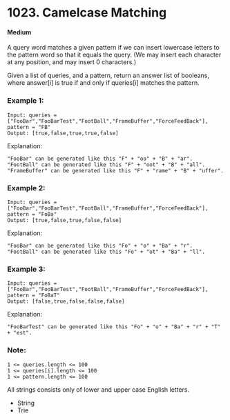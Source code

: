 # 1023. Camelcase Matching
#### Medium

A query word matches a given pattern if we can insert lowercase letters to the pattern word so that it equals the query. (We may insert each character at any position, and may insert 0 characters.)

Given a list of queries, and a pattern, return an answer list of booleans, where answer[i] is true if and only if queries[i] matches the pattern.

 

### Example 1:
```
Input: queries = ["FooBar","FooBarTest","FootBall","FrameBuffer","ForceFeedBack"], pattern = "FB"
Output: [true,false,true,true,false]
```
Explanation: 
```
"FooBar" can be generated like this "F" + "oo" + "B" + "ar".
"FootBall" can be generated like this "F" + "oot" + "B" + "all".
"FrameBuffer" can be generated like this "F" + "rame" + "B" + "uffer".
```

### Example 2:

```
Input: queries = ["FooBar","FooBarTest","FootBall","FrameBuffer","ForceFeedBack"], pattern = "FoBa"
Output: [true,false,true,false,false]
```
Explanation: 
```
"FooBar" can be generated like this "Fo" + "o" + "Ba" + "r".
"FootBall" can be generated like this "Fo" + "ot" + "Ba" + "ll".
```

### Example 3:

```
Input: queries = ["FooBar","FooBarTest","FootBall","FrameBuffer","ForceFeedBack"], pattern = "FoBaT"
Output: [false,true,false,false,false]
```
Explanation: 
```
"FooBarTest" can be generated like this "Fo" + "o" + "Ba" + "r" + "T" + "est".
```
 

### Note:

```
1 <= queries.length <= 100
1 <= queries[i].length <= 100
1 <= pattern.length <= 100
```
All strings consists only of lower and upper case English letters.

* String
* Trie
